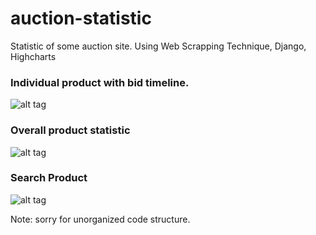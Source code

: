 # auction-statistic
Statistic of some auction site.
Using Web Scrapping Technique, Django, Highcharts


### Individual product with bid timeline.
![alt tag](https://github.com/StrikerUnit/auction-statistic/blob/master/images/product.png)

### Overall product statistic
![alt tag](https://github.com/StrikerUnit/auction-statistic/blob/master/images/statistic.png)

### Search Product
![alt tag](https://github.com/StrikerUnit/auction-statistic/blob/master/images/admin.png)


Note: sorry for unorganized code structure.
